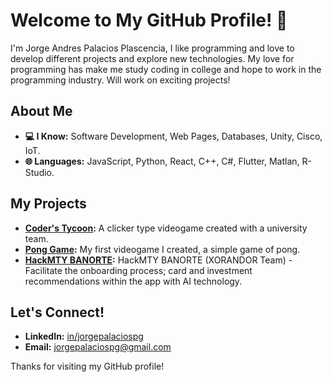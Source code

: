 # Welcome to My GitHub Profile! 👋

I'm Jorge Andres Palacios Plascencia, 
I like programming and love to develop different projects and explore new technologies. My love for programming has make me study coding in college and hope to work in the programming industry. Will work on exciting projects!

## About Me
- **💻 I Know:** Software Development, Web Pages, Databases, Unity, Cisco, IoT.
- **🌐 Languages:** JavaScript, Python, React, C++, C#, Flutter, Matlan, R-Studio.

## My Projects
- **[Coder's Tycoon](https://github.com/Palakioz/Coders-Tycoon-Project):** A clicker type videogame created with a university team.
- **[Pong Game](https://github.com/Palakioz/Pong-Game):** My first videogame I created, a simple game of pong.
- **[HackMTY BANORTE](https://github.com/Palakioz/HACKMTY-XORANDOR):** HackMTY BANORTE (XORANDOR Team) - Facilitate the onboarding process; card and investment recommendations within the app with AI technology.
 
## Let's Connect!
- **LinkedIn:** [in/jorgepalaciospg](https://www.linkedin.com/in/jorgepalaciospg/)
- **Email:** [jorgepalaciospg@gmail.com](mailto:jorgepalaciospg@gmail.com)

Thanks for visiting my GitHub profile!
